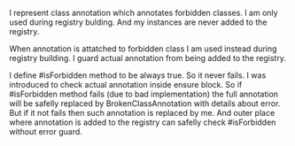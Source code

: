 I represent class annotation which annotates forbidden classes.
I am only used during registry bulding. And my instances are never added to the registry.

When annotation is attatched to forbidden class I am used instead during registry building. I guard actual annotation from being added to the registry.

I define #isForbidden method to be always true. So it never fails.
I was introduced to check actual annotation inside ensure block. So if #isForbidden method fails (due to bad implementation) the full annotation will be safelly replaced by BrokenClassAnnotation with details about error.
But if it not fails then such annotation is replaced by me. And outer place where annotation is added to the registry can safelly check #isForbidden without error guard.  